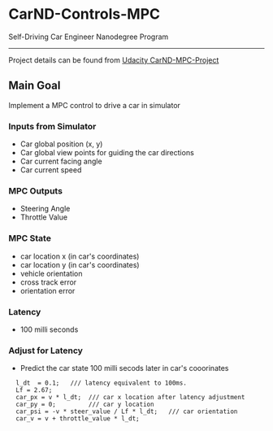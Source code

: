 # CarND-Controls-MPC
Self-Driving Car Engineer Nanodegree Program

---

Project details can be found from [Udacity CarND-MPC-Project](https://github.com/udacity/CarND-MPC-Project)

## Main Goal
Implement a MPC control to drive a car in simulator

### Inputs from Simulator
* Car global position (x, y)
* Car global view points for guiding the car directions
* Car current facing angle
* Car current speed

### MPC Outputs
* Steering Angle
* Throttle Value

### MPC State
* car location x (in car's coordinates)
* car location y (in car's coordinates)
* vehicle orientation
* cross track error 
* orientation error

### Latency
* 100 milli seconds

### Adjust for Latency
* Predict the car state 100 milli secods later in car's cooorinates
```
  l_dt  = 0.1;   /// latency equivalent to 100ms.
  Lf = 2.67;
  car_px = v * l_dt;  /// car x location after latency adjustment
  car_py = 0;         /// car y location
  car_psi = -v * steer_value / Lf * l_dt;   /// car orientation
  car_v = v + throttle_value * l_dt;
```          
